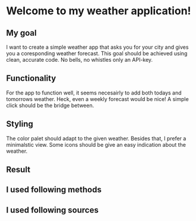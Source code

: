 # Welcome to my weather application!

 ## My goal

 I want to create a simple weather app that asks you for your city and gives you a coresponding weather forecast.
 This goal should be achieved using clean, accurate code. No bells, no whistles only an API-key.

 ## Functionality

 For the app to function well, it seems necesairly to add both todays and tomorrows weather. 
 Heck, even a weekly forecast would be nice! 
 A simple click should be the bridge between. 

 ## Styling

 The color palet should adapt to the given weather.
 Besides that, I prefer a minimalstic view.
 Some icons should be give an easy indication about the weather. 


## Result

## I used following methods

## I used following sources